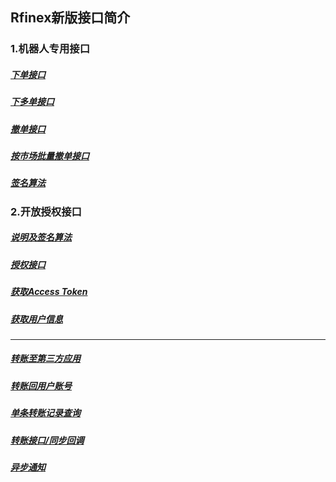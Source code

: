 ## Rfinex新版接口简介

### 1.机器人专用接口
##### [下单接口](https://github.com/CGems/open-docs/blob/master/api/下单接口.md)
##### [下多单接口](https://github.com/CGems/open-docs/blob/master/api/下多单接口.md)
##### [撤单接口](https://github.com/CGems/open-docs/blob/master/api/撤单接口.md)
##### [按市场批量撤单接口](https://github.com/CGems/open-docs/blob/master/api/全市场撤单接口.md)
##### [签名算法](https://github.com/CGems/open-docs/blob/master/api/签名算法.md)

### 2.开放授权接口
##### [说明及签名算法](https://github.com/CGems/open-docs/tree/master/oauth/README.md)
##### [授权接口](https://github.com/CGems/open-docs/blob/master/oauth/用户接口/Authorize.md)
##### [获取Access Token](https://github.com/CGems/open-docs/blob/master/oauth/用户接口/AccessToken.md)
##### [获取用户信息](https://github.com/CGems/open-docs/blob/master/oauth/用户接口/UserInfo.md)

<hr>

##### [转账至第三方应用](https://github.com/CGems/open-docs/blob/master/oauth/转账接口/转账至第三方应用.md)
##### [转账回用户账号](https://github.com/CGems/open-docs/blob/master/oauth/转账接口/转账回用户账号.md)
##### [单条转账记录查询](https://github.com/CGems/open-docs/blob/master/oauth/转账接口/单条转账记录查询.md)
##### [转账接口/同步回调](https://github.com/CGems/open-docs/blob/master/oauth/转账接口/同步回调.md)
##### [异步通知](https://github.com/CGems/open-docs/blob/master/oauth/转账接口/异步通知.md)